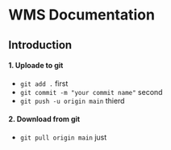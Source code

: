 # WMS  Documentation

## Introduction
 #### 1. Uploade to git   
- ```git add .```  first
- ```git commit -m "your commit name"```  second
- ```git push -u origin main```  thierd

#### 2. Download from git  
- ```git pull origin main```  just



